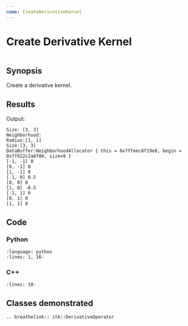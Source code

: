 ```yaml
---
name: CreateDerivativeKernel
---
```


# Create Derivative Kernel

```{index} single: DerivativeOperator pair: derivative; kernel
```

## Synopsis

Create a derivative kernel.

## Results

Output:

```
Size: [3, 3]
Neighborhood:
Radius:[1, 1]
Size:[3, 3]
DataBuffer:NeighborhoodAllocator { this = 0x7ffeec8f19e8, begin = 0x7f822c2a8f00, size=9 }
[-1, -1] 0
[0, -1] 0
[1, -1] 0
[-1, 0] 0.5
[0, 0] 0
[1, 0] -0.5
[-1, 1] 0
[0, 1] 0
[1, 1] 0
```

## Code

### Python

```{literalinclude} Code.py
:language: python
:lines: 1, 16-
```

### C++

```{literalinclude} Code.cxx
:lines: 18-
```

## Classes demonstrated

```{eval-rst}
.. breathelink:: itk::DerivativeOperator
```
